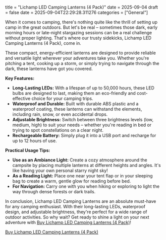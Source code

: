 title = "Lichamp LED Camping Lanterns (4 Pack)"
date = 2025-09-04
draft = false
date = 2025-09-04T22:29:28.311276
categories = ["General"]

When it comes to camping, there's nothing quite like the thrill of setting up camp in the great outdoors. But let's be real – sometimes those dark, early morning hours or late-night stargazing sessions can be a real challenge without proper lighting. That's where our trusty sidekicks, Lichamp LED Camping Lanterns (4 Pack), come in.

These compact, energy-efficient lanterns are designed to provide reliable and versatile light wherever your adventures take you. Whether you're pitching a tent, cooking up a storm, or simply trying to navigate through the dark, these lanterns have got you covered.

**Key Features:**

* **Long-Lasting LEDs:** With a lifespan of up to 50,000 hours, these LED bulbs are designed to last, making them an eco-friendly and cost-effective choice for your camping trips.
* **Waterproof and Durable:** Built with durable ABS plastic and a waterproof coating, these lanterns can withstand the elements, including rain, snow, or even accidental drops.
* **Adjustable Brightness:** Switch between three brightness levels (low, medium, high) to suit your needs – whether you're reading in bed or trying to spot constellations on a clear night.
* **Rechargeable Battery:** Simply plug it into a USB port and recharge for up to 12 hours of use.

**Practical Usage Tips:**

* **Use as an Ambiance Light:** Create a cozy atmosphere around the campsite by placing multiple lanterns at different heights and angles. It's like having your own personal starry night sky!
* **As a Reading Light:** Place one near your tent flap or in your sleeping bag to create a warm, gentle glow for reading before bed.
* **For Navigation:** Carry one with you when hiking or exploring to light the way through dense forests or dark trails.

In conclusion, Lichamp LED Camping Lanterns are an absolute must-have for any camping enthusiast. With their long-lasting LEDs, waterproof design, and adjustable brightness, they're perfect for a wide range of outdoor activities. So why wait? Get ready to shine a light on your next adventure with [Buy Lichamp LED Camping Lanterns (4 Pack)](https://www.amazon.com/dp/B08WWX5GTZ)!

[Buy Lichamp LED Camping Lanterns (4 Pack)](https://www.amazon.com/dp/B08WWX5GTZ)
